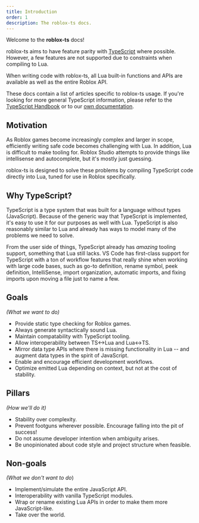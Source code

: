 ```yaml
---
title: Introduction
order: 1
description: The roblox-ts docs.
---
```

Welcome to the **roblox-ts** docs!

roblox-ts aims to have feature parity with [TypeScript](http://www.typescriptlang.org/) where possible. However, a few features are not supported due to constraints when compiling to Lua.

When writing code with roblox-ts, all Lua built-in functions and APIs are available as well as the entire Roblox API.

These docs contain a list of articles specific to roblox-ts usage. If you're looking for more general TypeScript information, please refer to the [TypeScript Handbook](https://www.typescriptlang.org/docs/handbook/basic-types.html) or to our [own documentation](https://roblox-ts.github.io/types/modules/_es_d_.html).

## Motivation
As Roblox games become increasingly complex and larger in scope, efficiently writing safe code becomes challenging with Lua. In addition, Lua is difficult to make tooling for. Roblox Studio attempts to provide things like intellisense and autocomplete, but it's mostly just guessing.

roblox-ts is designed to solve these problems by compiling TypeScript code directly into Lua, tuned for use in Roblox specifically.

## Why TypeScript?
TypeScript is a type system that was built for a language without types (JavaScript). Because of the generic way that TypeScript is implemented, it's easy to use it for our purposes as well with Lua. TypeScript is also reasonably similar to Lua and already has ways to model many of the problems we need to solve.

From the user side of things, TypeScript already has *amazing* tooling support, something that Lua still lacks. VS Code has first-class support for TypeScript with a ton of workflow features that really shine when working with large code bases, such as go-to definition, rename symbol, peek definition, IntelliSense, import organization, automatic imports, and fixing imports upon moving a file just to name a few.

## Goals
*(What we want to do)*
- Provide static type checking for Roblox games.
- Always generate syntactically sound Lua.
- Maintain compatability with TypeScript tooling.
- Allow interoperability between TS<->Lua and Lua<->TS.
- Mirror data type APIs where there is missing functionality in Lua -- and augment data types in the spirit of JavaScript.
- Enable and encourage efficient development workflows.
- Optimize emitted Lua depending on context, but not at the cost of stability.

## Pillars
*(How we'll do it)*
- Stability over complexity.
- Prevent footguns wherever possible. Encourage falling into the pit of success!
- Do not assume developer intention when ambiguity arises.
- Be unopinionated about code style and project structure when feasible.

## Non-goals
*(What we don't want to do*)
- Implement/simulate the entire JavaScript API.
- Interoperability with vanilla TypeScript modules.
- Wrap or rename existing Lua APIs in order to make them more JavaScript-like.
- Take over the world.
